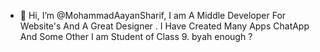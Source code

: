 - 👋 Hi, I’m @MohammadAayanSharif,
I am A Middle Developer For Website's And A Great Designer .
I Have Created Many Apps ChatApp And Some Other I am Student of Class 9.
byah enough ?
